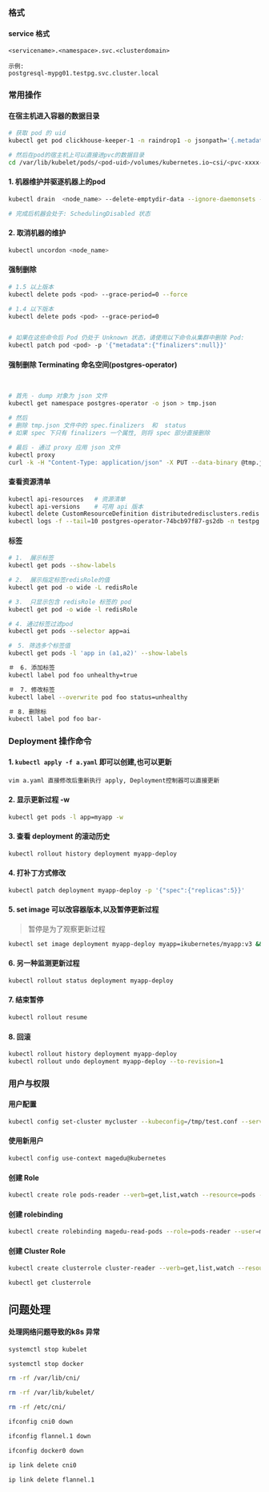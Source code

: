 
### 格式
#### service 格式

```
<servicename>.<namespace>.svc.<clusterdomain>

示例:
postgresql-mypg01.testpg.svc.cluster.local
```

### 常用操作

####  在宿主机进入容器的数据目录

```sh
# 获取 pod 的 uid
kubectl get pod clickhouse-keeper-1 -n raindrop1 -o jsonpath='{.metadata.uid}'

# 然后在pod的宿主机上可以直接进pvc的数据目录
cd /var/lib/kubelet/pods/<pod-uid>/volumes/kubernetes.io~csi/<pvc-xxxx-xxx>/mount/
```
#### 1. 机器维护并驱逐机器上的pod

```sh
kubectl drain  <node_name> --delete-emptydir-data --ignore-daemonsets --force

# 完成后机器会处于: SchedulingDisabled 状态
```

#### 2. 取消机器的维护

```sh
kubectl uncordon <node_name>
```

#### 强制删除

```sh
# 1.5 以上版本
kubectl delete pods <pod> --grace-period=0 --force

# 1.4 以下版本
kubectl delete pods <pod> --grace-period=0


# 如果在这些命令后 Pod 仍处于 Unknown 状态，请使用以下命令从集群中删除 Pod:
kubectl patch pod <pod> -p '{"metadata":{"finalizers":null}}'
```

#### 强制删除 Terminating 命名空间(postgres-operator)

```sh


# 首先 - dump 对象为 json 文件
kubectl get namespace postgres-operator -o json > tmp.json

# 然后
# 删除 tmp.json 文件中的 spec.finalizers  和  status 
# 如果 spec 下只有 finalizers 一个属性, 则将 spec 部分直接删除

# 最后 - 通过 proxy 应用 json 文件
kubectl proxy
curl -k -H "Content-Type: application/json" -X PUT --data-binary @tmp.json http://127.0.0.1:8001/api/v1/namespaces/postgres-operator/finalize

```

#### 查看资源清单

```sh
kubectl api-resources   # 资源清单
kubectl api-versions    # 可用 api 版本
kubectl delete CustomResourceDefinition distributedredisclusters.redis.kun  # 删除一个资源
kubectl logs -f --tail=10 postgres-operator-74bcb97f87-gs2db -n testpg
```

#### 标签

```sh
# 1.  展示标签
kubectl get pods --show-labels

# 2.  展示指定标签redisRole的值
kubectl get pod -o wide -L redisRole

# 3.  只显示包含 redisRole 标签的 pod
kubectl get pod -o wide -l redisRole

# 4. 通过标签过滤pod
kubectl get pods --selector app=ai

#　5. 筛选多个标签值
kubectl get pods -l 'app in (a1,a2)' --show-labels

＃　6. 添加标签
kubectl label pod foo unhealthy=true

＃　7. 修改标签
kubectl label --overwrite pod foo status=unhealthy

＃ 8. 删除标
kubectl label pod foo bar-
```

### Deployment 操作命令

#### 1. `kubectl apply -f a.yaml` 即可以创建,也可以更新

```linux
vim a.yaml 直接修改后重新执行 apply, Deployment控制器可以直接更新
```

#### 2. 显示更新过程 -w
 
```sh
kubectl get pods -l app=myapp -w
```

#### 3. 查看 deployment 的滚动历史

```sh
kubectl rollout history deployment myapp-deploy
```
    
#### 4. 打补丁方式修改

```sh
kubectl patch deployment myapp-deploy -p '{"spec":{"replicas":5}}'
```
    
#### 5. set image 可以改容器版本,以及暂停更新过程

> 暂停是为了观察更新过程

```sh
kubectl set image deployment myapp-deploy myapp=ikubernetes/myapp:v3 && kubectl rollout pause deployment myapp-deploy
```

#### 6. 另一种监测更新过程

```sh
kubectl rollout status deployment myapp-deploy
```
    
#### 7. 结束暂停

```sh
kubectl rollout resume
```

#### 8. 回滚

```sh
kubectl rollout history deployment myapp-deploy
kubectl rollout undo deployment myapp-deploy --to-revision=1
```

### 用户与权限
#### 用户配置

```sh
kubectl config set-cluster mycluster --kubeconfig=/tmp/test.conf --server="https://172.20.0.70:6443" --certificate-authority="/etc/kubernetes/pki/ca.crt" --embed-certs=true
```

#### 使用新用户

```sh
kubectl config use-context magedu@kubernetes
```

#### 创建 Role 

```sh
kubectl create role pods-reader --verb=get,list,watch --resource=pods --dry-run -o yaml 
```

#### 创建 rolebinding

```sh
kubectl create rolebinding magedu-read-pods --role=pods-reader --user=magedu  --dry-run -o yaml 
```

#### 创建 Cluster Role 

```sh
kubectl create clusterrole cluster-reader --verb=get,list,watch --resource=pods --dry-run -o yaml 
```

```sh
kubectl get clusterrole
```
## 问题处理

#### 处理网络问题导致的k8s 异常

```sh
systemctl stop kubelet

systemctl stop docker

rm -rf /var/lib/cni/

rm -rf /var/lib/kubelet/

rm -rf /etc/cni/

ifconfig cni0 down

ifconfig flannel.1 down

ifconfig docker0 down

ip link delete cni0

ip link delete flannel.1
```